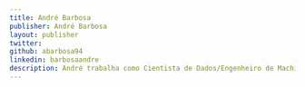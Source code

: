 ```yaml
---
title: André Barbosa
publisher: André Barbosa
layout: publisher
twitter:
github: abarbosa94
linkedin: barbosaandre
description: André trabalha como Cientista de Dados/Engenheiro de Machine Learning no Elo7, onde ele têm a oportunidade de desenvolver diversas soluções de machine learning dentre diferentes áreas, como NLP ou Visão Computacional. Ele é Bacharel em Sistemas de Informação pela EACH/USP.
---
```

